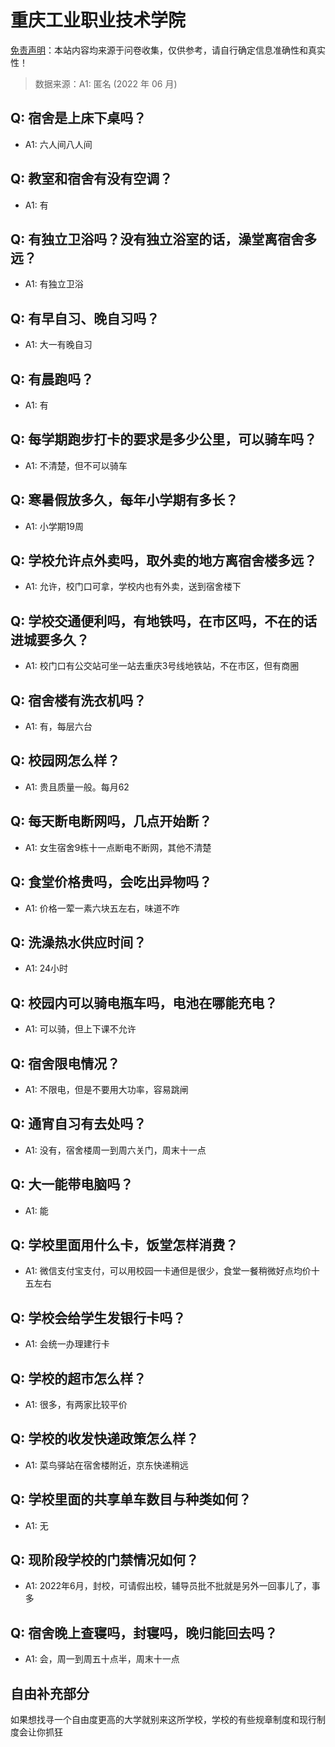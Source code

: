 # 重庆工业职业技术学院

[免责声明](https://colleges.chat/#_3)：本站内容均来源于问卷收集，仅供参考，请自行确定信息准确性和真实性！

> 数据来源：A1: 匿名 (2022 年 06 月)

## Q: 宿舍是上床下桌吗？

- A1: 六人间八人间

## Q: 教室和宿舍有没有空调？

- A1: 有

## Q: 有独立卫浴吗？没有独立浴室的话，澡堂离宿舍多远？

- A1: 有独立卫浴

## Q: 有早自习、晚自习吗？

- A1: 大一有晚自习

## Q: 有晨跑吗？

- A1: 有

## Q: 每学期跑步打卡的要求是多少公里，可以骑车吗？

- A1: 不清楚，但不可以骑车

## Q: 寒暑假放多久，每年小学期有多长？

- A1: 小学期19周

## Q: 学校允许点外卖吗，取外卖的地方离宿舍楼多远？

- A1: 允许，校门口可拿，学校内也有外卖，送到宿舍楼下

## Q: 学校交通便利吗，有地铁吗，在市区吗，不在的话进城要多久？

- A1: 校门口有公交站可坐一站去重庆3号线地铁站，不在市区，但有商圈

## Q: 宿舍楼有洗衣机吗？

- A1: 有，每层六台

## Q: 校园网怎么样？

- A1: 贵且质量一般。每月62

## Q: 每天断电断网吗，几点开始断？

- A1: 女生宿舍9栋十一点断电不断网，其他不清楚

## Q: 食堂价格贵吗，会吃出异物吗？

- A1: 价格一荤一素六块五左右，味道不咋

## Q: 洗澡热水供应时间？

- A1: 24小时

## Q: 校园内可以骑电瓶车吗，电池在哪能充电？

- A1: 可以骑，但上下课不允许

## Q: 宿舍限电情况？

- A1: 不限电，但是不要用大功率，容易跳闸

## Q: 通宵自习有去处吗？

- A1: 没有，宿舍楼周一到周六关门，周末十一点

## Q: 大一能带电脑吗？

- A1: 能

## Q: 学校里面用什么卡，饭堂怎样消费？

- A1: 微信支付宝支付，可以用校园一卡通但是很少，食堂一餐稍微好点均价十五左右

## Q: 学校会给学生发银行卡吗？

- A1: 会统一办理建行卡

## Q: 学校的超市怎么样？

- A1: 很多，有两家比较平价

## Q: 学校的收发快递政策怎么样？

- A1: 菜鸟驿站在宿舍楼附近，京东快递稍远

## Q: 学校里面的共享单车数目与种类如何？

- A1: 无

## Q: 现阶段学校的门禁情况如何？

- A1: 2022年6月，封校，可请假出校，辅导员批不批就是另外一回事儿了，事多

## Q: 宿舍晚上查寝吗，封寝吗，晚归能回去吗？

- A1: 会，周一到周五十点半，周末十一点

## 自由补充部分

如果想找寻一个自由度更高的大学就别来这所学校，学校的有些规章制度和现行制度会让你抓狂
